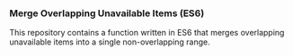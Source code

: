 ### Merge Overlapping Unavailable Items (ES6)
This repository contains a function written in ES6 that merges overlapping unavailable items into a single non-overlapping range.